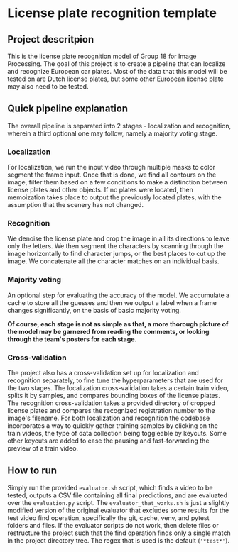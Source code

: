 # License plate recognition template

## Project descritpion

This is the license plate recognition model of Group 18 for Image Processing. The goal of this project is to create a pipeline that can localize and recognize European car plates. Most of the data that this model will be tested on are Dutch license plates, but some other European license plate may also need to be tested. 

## Quick pipeline explanation

The overall pipeline is separated into 2 stages - localization and recognition, wherein a third optional one may follow, namely a majority voting stage. 

### Localization

For localization, we run the input video through multiple masks to color segment the frame input. Once that is done, we find all contours on the image, filter them based on a few conditions to make a distinction between license plates and other objects. If no plates were located, then memoization takes place to output the previously located plates, with the assumption that the scenery has not changed.

### Recognition

We denoise the license plate and crop the image in all its directions to leave only the letters. We then segment the characters by scanning through the image horizontally to find character jumps, or the best places to cut up the image. We concatenate all the character matches on an individual basis.

### Majority voting

An optional step for evaluating the accuracy of the model. We accumulate a cache to store all the guesses and then we output a label when a frame changes significantly, on the basis of basic majority voting.

**Of course, each stage is not as simple as that, a more thorough picture of the model may be garnered from reading the comments, or looking through the team's posters for each stage.**

### Cross-validation

The project also has a cross-validation set up for localization and recognition separately, to fine tune the hyperparameters that are used for the two stages. The localization cross-validation takes a certain train video, splits it by samples, and compares bounding boxes of the license plates. The recognition cross-validation takes a provided directory of cropped license plates and compares the recognized registration number to the image's filename. For both localization and recognition the codebase incorporates a way to quickly gather training samples by clicking on the train videos, the type of data collection being toggleable by keycuts. Some other keycuts are added to ease the pausing and fast-forwarding the preview of a train video.

## How to run

Simply run the provided `evaluator.sh` script, which finds a video to be tested, outputs a CSV file containing all final predictions, and are evaluated over the `evaluation.py` script. The `evaluator_that_works.sh` is just a slightly modified version of the original evaluator that excludes some results for the test video find operation, specifically the git, cache, venv, and pytest folders and files. If the evaluator scripts do not work, then delete files or restructure the project such that the find operation finds only a single match in the project directory tree. The regex that is used is the default (`'*test*'`).
